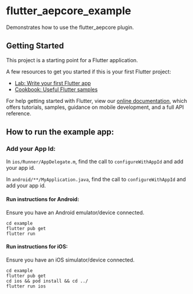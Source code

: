 # flutter_aepcore_example

Demonstrates how to use the flutter_aepcore plugin.

## Getting Started

This project is a starting point for a Flutter application.

A few resources to get you started if this is your first Flutter project:

- [Lab: Write your first Flutter app](https://flutter.dev/docs/get-started/codelab)
- [Cookbook: Useful Flutter samples](https://flutter.dev/docs/cookbook)

For help getting started with Flutter, view our
[online documentation](https://flutter.dev/docs), which offers tutorials,
samples, guidance on mobile development, and a full API reference.


## How to run the example app:

### Add your App Id:
In `ios/Runner/AppDelegate.m`, find the call to `configureWithAppId` and add your app id.

In `android/**/MyApplication.java`, find the call to `configureWithAppId` and add your app id.

#### Run instructions for Android:

Ensure you have an Android emulator/device connected.

```
cd example
flutter pub get
flutter run
```

#### Run instructions for iOS:

Ensure you have an iOS simulator/device connected.

```
cd example
flutter pub get
cd ios && pod install && cd ../
flutter run ios
```

